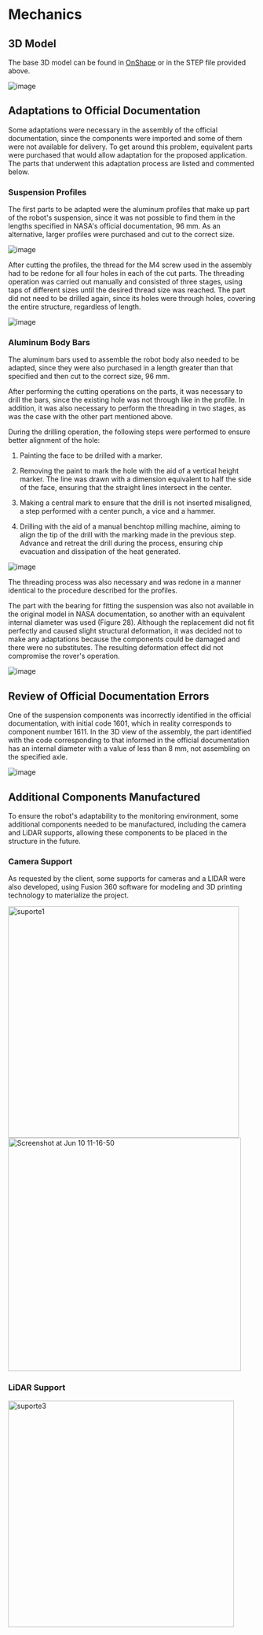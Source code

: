 # Mechanics

## 3D Model
The base 3D model can be found in [OnShape](https://cad.onshape.com/documents/e4f00b1a3d2edb1a84bbba1c/w/8ab8f394324bcc586236ef5d/e/9191e5ad2a70f387b419bc55?renderMode=0&uiState=645ede92f3a1a9205158b296) or in the STEP file provided above.

![image](https://github.com/pfeinsper/unmaned-ground-vehicle-2024.1/assets/72100554/a2137652-97fa-4312-889d-916f1c728e59)


## Adaptations to Official Documentation
Some adaptations were necessary in the assembly of the official documentation, since the components were imported and some of them were not available for delivery. To get around this problem, equivalent parts were purchased that would allow adaptation for the proposed application.
The parts that underwent this adaptation process are listed and commented below.
### Suspension Profiles
The first parts to be adapted were the aluminum profiles that make up part of the robot's suspension, since it was not possible to find them in the lengths specified in NASA's official documentation, 96 mm. As an alternative, larger profiles were purchased and cut to the correct size.

![image](https://github.com/pfeinsper/unmaned-ground-vehicle-2024.1/assets/62897902/4b00c4d5-f164-4cf2-847e-b903f16ecaa5)

After cutting the profiles, the thread for the M4 screw used in the assembly had to be redone for all four holes in each of the cut parts. The threading operation was carried out manually and consisted of three stages, using taps of different sizes until the desired thread size was reached. The part did not need to be drilled again, since its holes were through holes, covering the entire structure, regardless of length.

![image](https://github.com/pfeinsper/unmaned-ground-vehicle-2024.1/assets/62897902/6dc17718-f09a-4de4-a52c-d962fd01e204)

### Aluminum Body Bars

The aluminum bars used to assemble the robot body also needed to be adapted, since they were also purchased in a length greater than that specified and then cut to the correct size, 96 mm.

After performing the cutting operations on the parts, it was necessary to drill the bars, since the existing hole was not through like in the profile. In addition, it was also necessary to perform the threading in two stages, as was the case with the other part mentioned above.

During the drilling operation, the following steps were performed to ensure better alignment of the hole:

1. Painting the face to be drilled with a marker.

2. Removing the paint to mark the hole with the aid of a vertical height marker. The line was drawn with a dimension equivalent to half the side of the face, ensuring that the straight lines intersect in the center.

3. Making a central mark to ensure that the drill is not inserted misaligned, a step performed with a center punch, a vice and a hammer.

4. Drilling with the aid of a manual benchtop milling machine, aiming to align the tip of the drill with the marking made in the previous step. Advance and retreat the drill during the process, ensuring chip evacuation and dissipation of the heat generated.

![image](https://github.com/pfeinsper/unmaned-ground-vehicle-2024.1/assets/62897902/f95e6519-0d76-4535-a70d-1e3676e8d23a)

The threading process was also necessary and was redone in a manner identical to the procedure described for the profiles.

The part with the bearing for fitting the suspension was also not available in the original model in NASA documentation, so another with an equivalent internal diameter was used (Figure 28). Although the replacement did not fit perfectly and caused slight structural deformation, it was decided not to make any adaptations because the components could be damaged and there were no substitutes. The resulting deformation effect did not compromise the rover's operation.

![image](https://github.com/pfeinsper/unmaned-ground-vehicle-2024.1/assets/62897902/749860f7-e1b6-4cc8-a596-2a6e98edfee1)

## Review of Official Documentation Errors

One of the suspension components was incorrectly identified in the official documentation, with initial code 1601, which in reality corresponds to component number 1611. In the 3D view of the assembly, the part identified with the code corresponding to that informed in the official documentation has an internal diameter with a value of less than 8 mm, not assembling on the specified axle.

![image](https://github.com/pfeinsper/unmaned-ground-vehicle-2024.1/assets/62897902/36c3ddc6-d7ef-491b-82d5-7051012ea459)

## Additional Components Manufactured

To ensure the robot's adaptability to the monitoring environment, some additional components needed to be manufactured, including the camera and LiDAR supports, allowing these components to be placed in the structure in the future.

### Camera Support

As requested by the client, some supports for cameras and a LIDAR were also developed, using Fusion 360 software for modeling and 3D printing technology to materialize the project.

<img width="470" alt="suporte1" src="https://github.com/pfeinsper/unmaned-ground-vehicle-2024.1/assets/38721933/3ee1b43e-3dae-476a-853d-57575b2d889a">

<img width="474" alt="Screenshot at Jun 10 11-16-50" src="https://github.com/pfeinsper/unmaned-ground-vehicle-2024.1/assets/38721933/ca6b2074-cb1d-4ac4-968d-367030aa3d81">


### LiDAR Support

<img width="460" alt="suporte3" src="https://github.com/pfeinsper/unmaned-ground-vehicle-2024.1/assets/38721933/a7b702c6-86ae-4b73-a62c-17ce572221a8">

